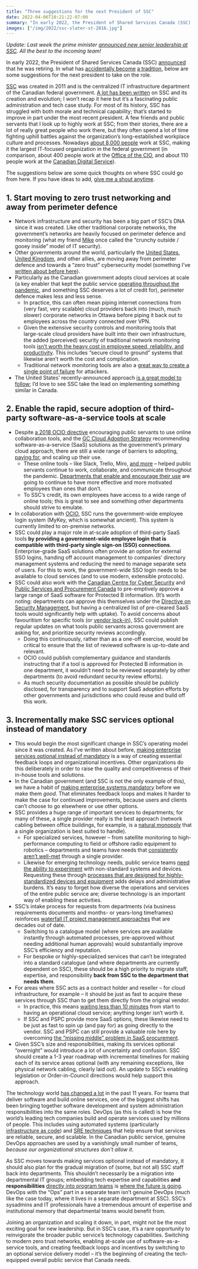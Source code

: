 ```yaml
---
title: "Three suggestions for the next President of SSC"
date: 2022-04-06T10:21:22-07:00
summary: "In early 2022, the President of Shared Services Canada (SSC) announced that he was retiring. In what has accidentally become a tradition, below are some suggestions for the next president to take on the role: start moving to zero trust networking and away from perimeter defence; enable the rapid, secure adoption of third-party software-as-a-service tools at scale; and incrementally make SSC services optional instead of mandatory."
images: ["/img/2022/ssc-slater-st-2016.jpg"]
---
```


_Update: Last week the prime minister [announced new senior leadership at SSC](https://pm.gc.ca/en/news/news-releases/2022/04/01/prime-minister-announces-changes-senior-ranks-public-service). All the best to the incoming team!_

In early 2022, the President of Shared Services Canada (SSC) [announced](https://twitter.com/president_ssc/status/1483144589531914241) that he was retiring. In what has [accidentally become](/2019/12/26/suggestions-for-the-next-gc-cio/) [a tradition](/2021/09/18/suggestions-for-the-next-minister-of-digital-government/), below are some suggestions for the next president to take on the role.

[SSC](https://www.canada.ca/en/shared-services.html) was created in 2011 and is the centralized IT infrastructure department of the Canadian federal government. [A lot has been written](https://ottawacitizen.com/news/national/built-to-crash-the-ugly-sputtering-beginning-of-shared-services-and-how-politics-conspired-against-it) on SSC and its creation and evolution; I won’t recap it here but it’s a fascinating public administration and tech case study. For most of its history, SSC has struggled with both morale and technical capability; that’s started to improve in part under the most recent president. A few friends and public servants that I look up to highly work at SSC; from their stories, there are a lot of really great people who work there, but they often spend a lot of time fighting uphill battles against the organization’s long-established workplace culture and processes. Nowadays [about 8,000 people](https://www.canada.ca/en/shared-services/corporate/transparency/briefing-documents/minister-2021/book-one.html#toc1-8) work at SSC, making it the largest IT-focused organization in the federal government (in comparison, about 400 people work at the [Office of the CIO](https://www.canada.ca/en/treasury-board-secretariat/corporate/organization.html#ocio), and about 110 people work at the [Canadian Digital Service](https://digital.canada.ca/)).

The suggestions below are some quick thoughts on where SSC could go from here. If you have ideas to add, [give me a shout anytime](https://twitter.com/sboots).


## 1. Start moving to zero trust networking and away from perimeter defence

* Network infrastructure and security has been a big part of SSC’s DNA since it was created. Like other traditional corporate networks, the government’s networks are heavily focused on perimeter defence and monitoring (what my friend [Mike](https://twitter.com/dexterchief) once called the “crunchy outside / gooey inside” model of IT security). 
* Other governments around the world, particularly the [United States](https://www.whitehouse.gov/wp-content/uploads/2022/01/M-22-09.pdf), [United Kingdom](https://governmenttechnology.blog.gov.uk/2017/01/20/the-internet-is-ok/), and other allies, are moving away from perimeter defence and towards a “zero trust” cybersecurity model (something I’ve [written about before here](/2020/04/15/corporate-networks-are-not-the-future/)).
* Particularly as the Canadian government adopts cloud services at scale (a key enabler that kept the public service [operating throughout the pandemic](/2020/05/22/crisis-bureaucracies-and-change/), and something SSC deserves a lot of credit for), perimeter defence makes less and less sense. 
    * In practice, this can often mean piping internet connections from (very fast, very scalable) cloud providers back into (much, much slower) corporate networks in Ottawa before piping it back out to employees across the country connected over VPN. 
    * Given the extensive security controls and monitoring tools that large-scale cloud providers have built into their own infrastructure, the added (perceived) security of traditional network monitoring tools [isn’t worth the heavy cost in employee speed, reliability, and productivity](/2020/04/15/corporate-networks-are-not-the-future/). This includes “secure cloud to ground” systems that likewise aren’t worth the cost and complication.
    * Traditional network monitoring tools are also a [great way to create a single point of failure](https://www.vendorpedia.com/blog/solarwinds-impact-on-third-party-risk/) for attackers.
* The United States’ recently-announced approach [is a great model to follow](https://www.bastionzero.com/blog/i-read-the-federal-governments-zero-trust-memo-so-you-dont-have-to); I’d love to see SSC take the lead on implementing something similar in Canada.


## 2. Enable the rapid, secure adoption of third-party software-as-a-service tools at scale

* Despite [a 2018 OCIO directive](https://www.tbs-sct.gc.ca/pol/doc-eng.aspx?id=32588#cha5) encouraging public servants to use online collaboration tools, and the [GC Cloud Adoption Strategy](https://www.canada.ca/en/government/system/digital-government/digital-government-innovations/cloud-services/government-canada-cloud-adoption-strategy.html#toc6-3) recommending software-as-a-service (SaaS) solutions as the government’s primary cloud approach, there are still a wide range of barriers to adopting, [paying for](/2021/07/11/paying-for-low-cost-cloud-services-on-a-departmental-credit-card/), and scaling up their use. 
    * These online tools – like Slack, Trello, Miro, [and more](https://isthisblockedinmydepartment.ca/service) – helped public servants continue to work, collaborate, and communicate throughout the pandemic. [Departments that enable and encourage their use](/2022/01/01/is-this-blocked-in-my-department-2021-year-in-review/) are going to continue to have more effective and more motivated employees than ones that don’t.
    * To SSC’s credit, its own employees have access to a wide range of online tools; this is great to see and something other departments should strive to emulate.
* In collaboration with [OCIO](https://www.canada.ca/en/treasury-board-secretariat/corporate/organization.html#ocio), SSC runs the government-wide employee login system (MyKey, which is somewhat ancient). This system is currently limited to on-premise networks. 
* SSC could play a major role in at-scale adoption of third-party SaaS tools **by providing a government-wide employee login that is compatible with third-party single sign-on (SSO) connections**. Enterprise-grade SaaS solutions often provide an option for external SSO logins, handing off account management to companies’ directory management systems and reducing the need to manage separate sets of users. For this to work, the government-wide SSO login needs to be available to cloud services (and to use modern, extensible protocols).
* SSC could also work with the [Canadian Centre for Cyber Security](https://cyber.gc.ca/en/) and [Public Services and Procurement Canada](https://www.tpsgc-pwgsc.gc.ca/comm/index-eng.html) to pre-emptively approve a large range of SaaS software for Protected B information. (It’s worth noting: departments can approve this themselves under the [Directive on Security Management](https://www.tbs-sct.gc.ca/pol/doc-eng.aspx?id=32611), but having a centralized list of pre-cleared SaaS tools would significantly help with uptake). To avoid concerns about favouritism for specific tools (or [vendor lock-in](/2021/05/12/rule-number-one-avoid-vendor-lock-in/)), SSC could publish regular updates on what tools public servants across government are asking for, and prioritize security reviews accordingly. 
    * Doing this continuously, rather than as a one-off exercise, would be critical to ensure that the list of reviewed software is up-to-date and relevant.
    * OCIO could publish complementary guidance and standards instructing that if a tool is approved for Protected B information in one department, it wouldn’t need to be reviewed separately by other departments (to avoid redundant security review efforts). 
    * As much security documentation as possible should be publicly disclosed, for transparency and to support SaaS adoption efforts by other governments and jurisdictions who could reuse and build off this work.


## 3. Incrementally make SSC services optional instead of mandatory

* This would begin the most significant change in SSC’s operating model since it was created. As I’ve written about before, [making enterprise services optional instead of mandatory](/2021/02/14/if-you-want-enterprise-services-to-be-good-make-them-optional/) is a way of creating essential feedback loops and organizational incentives. Other organizations do this deliberately in order to raise the quality and competitiveness of their in-house tools and solutions.
* In the Canadian government (and SSC is not the only example of this), we have a habit of [making enterprise systems mandatory](/2020/02/04/perils-of-standardization/) before we make them _good_. That eliminates feedback loops and makes it harder to make the case for continued improvements, because users and clients can’t choose to go elsewhere or use other options.
* SSC provides a huge range of important services to departments; for many of these, a single provider really is the best approach (network cabling between office buildings, for example, is a [natural monopoly](https://en.wikipedia.org/wiki/Natural_monopoly) that a single organization is best suited to handle). 
    * For specialized services, however – from satellite monitoring to high-performance computing to field or offshore radio equipment to robotics – departments and teams have needs that [consistently aren’t well-met](https://nationalpost.com/pmn/news-pmn/canada-news-pmn/poor-it-support-hurting-canadian-military-operations-internal-review-finds) through a single provider. 
    * Likewise for emerging technology needs, public service teams [need the ability to experiment](/2021/10/31/rebranding-shadow-it/) with non-standard systems and devices. Requesting these through [processes that are designed for highly-standardized devices and equipment](https://federal-field-notes.ca/articles/2022-01-24-enterprise-the-wrong-bigger-picture/#a-better-principle-user-needs-over-consistency) adds delays and administrative burdens. It’s easy to forget how diverse the operations and services of the entire public service are; diverse technology is an important way of enabling these activities.
* SSC’s intake process for requests from departments (via business requirements documents and months- or years-long timeframes) reinforces [waterfall IT project management approaches](https://federal-field-notes.ca/articles/2022-03-22-move-fast-stay-safe/#mixing-oil-and-water-planning-for-spontaneity) that are decades out of date. 
    * Switching to a catalogue model (where services are available instantly through automated processes, pre-approved without needing additional human approvals) would substantially improve SSC’s efficiency and reputation.
    * For bespoke or highly-specialized services that can’t be integrated into a standard catalogue (and where departments are currently dependent on SSC), these should be a high priority to migrate staff, expertise, and responsibility **back from SSC to the department that needs them**.
* For areas where SSC acts as a contract holder and reseller – for cloud infrastructure, for example – it should be just as fast to acquire these services through SSC than to get them directly from the original vendor. 
    * In practice, this means [waiting less than 10 minutes](/2020/09/16/fake-cots-and-the-one-day-rule/) from start to having an operational cloud service; anything longer isn’t worth it.
    * If SSC and PSPC provide more SaaS options, these likewise need to be just as fast to spin up (and pay for) as going directly to the vendor. SSC and PSPC can still provide a valuable role here by overcoming [the “missing middle” problem in SaaS procurement](/2021/11/20/the-missing-middle-in-software-procurement/).
* Given SSC’s size and responsibilities, making its services optional “overnight” would introduce a lot of uncertainty and confusion. SSC should create a 1-3 year roadmap with incremental timelines for making each of its service areas optional (with any remaining exceptions, like physical network cabling, clearly laid out). An update to SSC’s enabling legislation or Order-in-Council directions would help support this approach.

The technology world [has changed a lot](https://snyk.io/blog/cloud-transforms-it-security-appsec/) in the past 11 years. For teams that deliver software and build online services, one of the biggest shifts has been bringing together software development and system administration responsibilities into the same roles. DevOps (as this is called) is how the world’s leading tech companies build and operate services used by millions of people. This includes using automated systems (particularly [infrastructure as code](https://en.wikipedia.org/wiki/Infrastructure_as_code)) and [SRE techniques](https://sre.google/sre-book/introduction/) that help ensure that services are reliable, secure, and scalable. In the Canadian public service, genuine DevOps approaches are used by a vanishingly small number of teams, _because our organizational structures don’t allow it_. 

As SSC moves towards making services optional instead of mandatory, it should also plan for the gradual migration of (some, but not all) SSC staff back into departments. This shouldn’t necessarily be a migration into departmental IT groups; embedding tech expertise and capabilities **and responsibilities** [directly into program teams](https://federal-field-notes.ca/articles/2022-03-22-move-fast-stay-safe/#empowered-teams-vs-oversight-committees) is [where the future is going](https://www.wsj.com/articles/get-rid-of-the-it-department-11637605133). DevOps with the “Ops” part in a separate team isn’t genuine DevOps (much like the case today, where it lives in a separate department at SSC). SSC’s sysadmins and IT professionals have a tremendous amount of expertise and institutional memory that departmental teams would benefit from.

Joining an organization and scaling it down, in part, might not be the most exciting goal for new leadership. But in SSC’s case, it’s a rare opportunity to reinvigorate the broader public service’s technology capabilities. Switching to modern zero trust networks, enabling at-scale use of software-as-a-service tools, and creating feedback loops and incentives by switching to an optional service delivery model – it’s the beginning of creating the tech-equipped overall public service that Canada needs.
